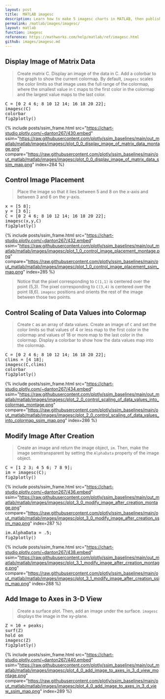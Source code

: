 ```yaml
---
layout: post
title:  MATLAB imagesc
description: Learn how to make 5 imagesc charts in MATLAB, then publish them to the Web with Plotly.
permalink: /matlab/images/imagesc/
layout: matlab
function: imagesc
reference: https://mathworks.com/help/matlab/ref/imagesc.html
github: images/imagesc.md
---
```


## Display Image of Matrix Data

> Create matrix C. Display an image of the data in C. Add a colorbar to the graph to show the current colormap. By default, `imagesc` scales the color limits so that image uses the full range of the colormap, where the smallest value in `C` maps to the first color in the colormap and the largest value maps to the last color.

<pre class="mcode">C = [0 2 4 6; 8 10 12 14; 16 18 20 22];
imagesc(C)
colorbar
fig2plotly()</pre>
{% include posts/ssim_frame.html 
  src="https://chart-studio.plotly.com/~danton267/430.embed" 
  ssim="https://raw.githubusercontent.com/plotly/ssim_baselines/main/out_matlab/matlab/images/imagesc/plot_0_0_display_image_of_matrix_data_montage.png" 
  compare="https://raw.githubusercontent.com/plotly/ssim_baselines/main/out_matlab/matlab/images/imagesc/plot_0_0_display_image_of_matrix_data_ssim_map.png" 
  index=284
%}



<!--------------------- EXAMPLE BREAK ------------------------->

## Control Image Placement

> Place the image so that it lies between 5 and 8 on the *x*-axis and between 3 and 6 on the *y*-axis.

<pre class="mcode">x = [5 8];
y = [3 6];
C = [0 2 4 6; 8 10 12 14; 16 18 20 22];
imagesc(x,y,C)
fig2plotly()</pre>
{% include posts/ssim_frame.html 
  src="https://chart-studio.plotly.com/~danton267/432.embed" 
  ssim="https://raw.githubusercontent.com/plotly/ssim_baselines/main/out_matlab/matlab/images/imagesc/plot_1_0_control_image_placement_montage.png" 
  compare="https://raw.githubusercontent.com/plotly/ssim_baselines/main/out_matlab/matlab/images/imagesc/plot_1_0_control_image_placement_ssim_map.png" 
  index=285
%}

> Notice that the pixel corresponding to `C(1,1)` is centered over the point (5,3). The pixel corresponding to `C(3,4)` is centered over the point (8,6). `imagesc` positions and orients the rest of the image between those two points.



<!--------------------- EXAMPLE BREAK ------------------------->

## Control Scaling of Data Values into Colormap

> Create `C` as an array of data values. Create an image of `C` and set the color limits so that values of 4 or less map to the first color in the colormap and values of 18 or more map to the last color in the colormap. Display a colorbar to show how the data values map into the colormap.

<pre class="mcode">C = [0 2 4 6; 8 10 12 14; 16 18 20 22];
clims = [4 18];
imagesc(C,clims)
colorbar
fig2plotly()</pre>
{% include posts/ssim_frame.html 
  src="https://chart-studio.plotly.com/~danton267/434.embed" 
  ssim="https://raw.githubusercontent.com/plotly/ssim_baselines/main/out_matlab/matlab/images/imagesc/plot_2_0_control_scaling_of_data_values_into_colormap_montage.png" 
  compare="https://raw.githubusercontent.com/plotly/ssim_baselines/main/out_matlab/matlab/images/imagesc/plot_2_0_control_scaling_of_data_values_into_colormap_ssim_map.png" 
  index=286
%}



<!--------------------- EXAMPLE BREAK ------------------------->

## Modify Image After Creation

> Create an image and return the image object, `im`. Then, make the image semitransparent by setting the `AlphaData` property of the image object.

<pre class="mcode">C = [1 2 3; 4 5 6; 7 8 9];
im = imagesc(C);
fig2plotly()</pre>
{% include posts/ssim_frame.html 
  src="https://chart-studio.plotly.com/~danton267/436.embed" 
  ssim="https://raw.githubusercontent.com/plotly/ssim_baselines/main/out_matlab/matlab/images/imagesc/plot_3_0_modify_image_after_creation_montage.png" 
  compare="https://raw.githubusercontent.com/plotly/ssim_baselines/main/out_matlab/matlab/images/imagesc/plot_3_0_modify_image_after_creation_ssim_map.png" 
  index=287
%}

<pre class="mcode">im.AlphaData = .5;
fig2plotly()</pre>
{% include posts/ssim_frame.html 
  src="https://chart-studio.plotly.com/~danton267/438.embed" 
  ssim="https://raw.githubusercontent.com/plotly/ssim_baselines/main/out_matlab/matlab/images/imagesc/plot_3_1_modify_image_after_creation_montage.png" 
  compare="https://raw.githubusercontent.com/plotly/ssim_baselines/main/out_matlab/matlab/images/imagesc/plot_3_1_modify_image_after_creation_ssim_map.png" 
  index=288
%}



<!--------------------- EXAMPLE BREAK ------------------------->

## Add Image to Axes in 3-D View

> Create a surface plot. Then, add an image under the surface. `imagesc` displays the image in the xy-plane.

<pre class="mcode">Z = 10 + peaks;
surf(Z)
hold on
imagesc(Z)
fig2plotly()</pre>
{% include posts/ssim_frame.html 
  src="https://chart-studio.plotly.com/~danton267/440.embed" 
  ssim="https://raw.githubusercontent.com/plotly/ssim_baselines/main/out_matlab/matlab/images/imagesc/plot_4_0_add_image_to_axes_in_3_d_view_montage.png" 
  compare="https://raw.githubusercontent.com/plotly/ssim_baselines/main/out_matlab/matlab/images/imagesc/plot_4_0_add_image_to_axes_in_3_d_view_ssim_map.png" 
  index=289
%}



<!--------------------- EXAMPLE BREAK ------------------------->


